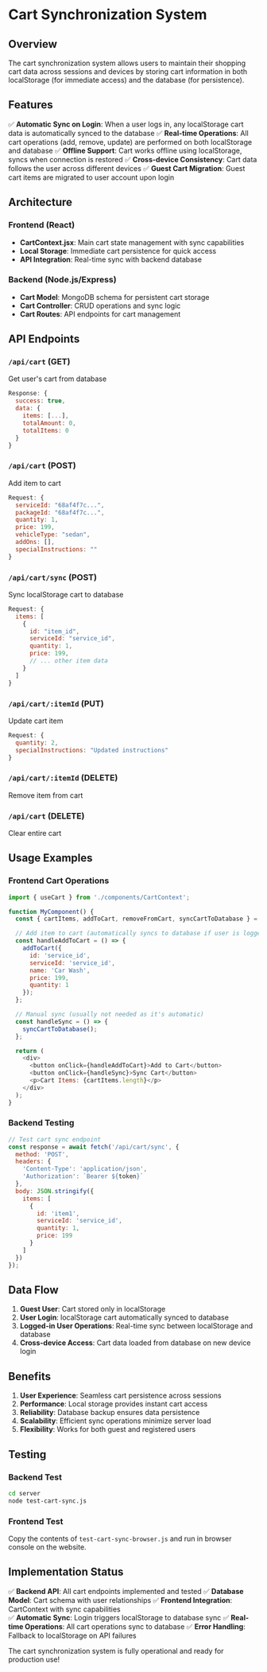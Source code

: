 # Cart Synchronization System

## Overview

The cart synchronization system allows users to maintain their shopping cart data across sessions and devices by storing cart information in both localStorage (for immediate access) and the database (for persistence).

## Features

✅ **Automatic Sync on Login**: When a user logs in, any localStorage cart data is automatically synced to the database
✅ **Real-time Operations**: All cart operations (add, remove, update) are performed on both localStorage and database
✅ **Offline Support**: Cart works offline using localStorage, syncs when connection is restored
✅ **Cross-device Consistency**: Cart data follows the user across different devices
✅ **Guest Cart Migration**: Guest cart items are migrated to user account upon login

## Architecture

### Frontend (React)
- **CartContext.jsx**: Main cart state management with sync capabilities
- **Local Storage**: Immediate cart persistence for quick access
- **API Integration**: Real-time sync with backend database

### Backend (Node.js/Express)
- **Cart Model**: MongoDB schema for persistent cart storage
- **Cart Controller**: CRUD operations and sync logic
- **Cart Routes**: API endpoints for cart management

## API Endpoints

### `/api/cart` (GET)
Get user's cart from database
```javascript
Response: {
  success: true,
  data: {
    items: [...],
    totalAmount: 0,
    totalItems: 0
  }
}
```

### `/api/cart` (POST)
Add item to cart
```javascript
Request: {
  serviceId: "68af4f7c...",
  packageId: "68af4f7c...",
  quantity: 1,
  price: 199,
  vehicleType: "sedan",
  addOns: [],
  specialInstructions: ""
}
```

### `/api/cart/sync` (POST)
Sync localStorage cart to database
```javascript
Request: {
  items: [
    {
      id: "item_id",
      serviceId: "service_id",
      quantity: 1,
      price: 199,
      // ... other item data
    }
  ]
}
```

### `/api/cart/:itemId` (PUT)
Update cart item
```javascript
Request: {
  quantity: 2,
  specialInstructions: "Updated instructions"
}
```

### `/api/cart/:itemId` (DELETE)
Remove item from cart

### `/api/cart` (DELETE)
Clear entire cart

## Usage Examples

### Frontend Cart Operations

```javascript
import { useCart } from './components/CartContext';

function MyComponent() {
  const { cartItems, addToCart, removeFromCart, syncCartToDatabase } = useCart();

  // Add item to cart (automatically syncs to database if user is logged in)
  const handleAddToCart = () => {
    addToCart({
      id: 'service_id',
      serviceId: 'service_id',
      name: 'Car Wash',
      price: 199,
      quantity: 1
    });
  };

  // Manual sync (usually not needed as it's automatic)
  const handleSync = () => {
    syncCartToDatabase();
  };

  return (
    <div>
      <button onClick={handleAddToCart}>Add to Cart</button>
      <button onClick={handleSync}>Sync Cart</button>
      <p>Cart Items: {cartItems.length}</p>
    </div>
  );
}
```

### Backend Testing

```javascript
// Test cart sync endpoint
const response = await fetch('/api/cart/sync', {
  method: 'POST',
  headers: {
    'Content-Type': 'application/json',
    'Authorization': `Bearer ${token}`
  },
  body: JSON.stringify({
    items: [
      {
        id: 'item1',
        serviceId: 'service_id',
        quantity: 1,
        price: 199
      }
    ]
  })
});
```

## Data Flow

1. **Guest User**: Cart stored only in localStorage
2. **User Login**: localStorage cart automatically synced to database
3. **Logged-in User Operations**: Real-time sync between localStorage and database
4. **Cross-device Access**: Cart data loaded from database on new device login

## Benefits

1. **User Experience**: Seamless cart persistence across sessions
2. **Performance**: Local storage provides instant cart access
3. **Reliability**: Database backup ensures data persistence
4. **Scalability**: Efficient sync operations minimize server load
5. **Flexibility**: Works for both guest and registered users

## Testing

### Backend Test
```bash
cd server
node test-cart-sync.js
```

### Frontend Test
Copy the contents of `test-cart-sync-browser.js` and run in browser console on the website.

## Implementation Status

✅ **Backend API**: All cart endpoints implemented and tested
✅ **Database Model**: Cart schema with user relationships
✅ **Frontend Integration**: CartContext with sync capabilities  
✅ **Automatic Sync**: Login triggers localStorage to database sync
✅ **Real-time Operations**: All cart operations sync to database
✅ **Error Handling**: Fallback to localStorage on API failures

The cart synchronization system is fully operational and ready for production use!
